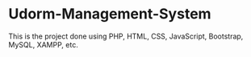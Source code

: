 # Udorm-Management-System
This is the project done using PHP, HTML, CSS, JavaScript, Bootstrap, MySQL, XAMPP, etc.

